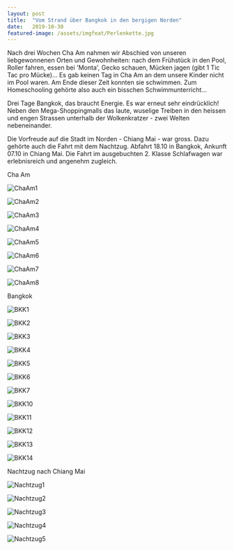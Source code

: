 ```yaml
---
layout: post
title:  "Vom Strand über Bangkok in den bergigen Norden"
date:   2019-10-30
featured-image: /assets/imgfeat/Perlenkette.jpg
--- 
```

Nach drei Wochen Cha Am nahmen wir Abschied von unseren liebgewonnenen Orten und Gewohnheiten: nach dem Frühstück in den Pool, Roller fahren, essen bei 'Monta', Gecko schauen, Mücken jagen (gibt 1 Tic Tac pro Mücke)... Es gab keinen Tag in Cha Am an dem unsere Kinder nicht im Pool waren. Am Ende dieser Zeit konnten sie schwimmen. Zum Homeschooling gehörte also auch ein bisschen Schwimmunterricht...

Drei Tage Bangkok, das braucht Energie. Es war erneut sehr eindrücklich! Neben den Mega-Shoppingmalls das laute, wuselige Treiben in den heissen und engen Strassen unterhalb der Wolkenkratzer - zwei Welten nebeneinander.

Die Vorfreude auf die Stadt im Norden - Chiang Mai - war gross. Dazu gehörte auch die Fahrt mit dem Nachtzug. Abfahrt 18.10 in Bangkok, Ankunft 07.10 in Chiang Mai. Die Fahrt im ausgebuchten 2. Klasse Schlafwagen war erlebnisreich und angenehm zugleich.


Cha Am

![ChaAm1]({{site.baseurl}}/assets/img/11_Nachtzug/ChaAm_01.jpg)

![ChaAm2]({{site.baseurl}}/assets/img/11_Nachtzug/ChaAm_02.jpg)

![ChaAm3]({{site.baseurl}}/assets/img/11_Nachtzug/ChaAm_03.jpg)

![ChaAm4]({{site.baseurl}}/assets/img/11_Nachtzug/ChaAm_04.jpg)

![ChaAm5]({{site.baseurl}}/assets/img/11_Nachtzug/ChaAm_05.jpg)

![ChaAm6]({{site.baseurl}}/assets/img/11_Nachtzug/ChaAm_06.jpg)

![ChaAm7]({{site.baseurl}}/assets/img/11_Nachtzug/ChaAm_07.jpg)

![ChaAm8]({{site.baseurl}}/assets/img/11_Nachtzug/ChaAm_08.jpg)


Bangkok

![BKK1]({{site.baseurl}}/assets/img/11_Nachtzug/BKK_01.jpg)

![BKK2]({{site.baseurl}}/assets/img/11_Nachtzug/BKK_02.jpg)

![BKK3]({{site.baseurl}}/assets/img/11_Nachtzug/BKK_03.jpg)

![BKK4]({{site.baseurl}}/assets/img/11_Nachtzug/BKK_04.jpg)

![BKK5]({{site.baseurl}}/assets/img/11_Nachtzug/BKK_05.jpg)

![BKK6]({{site.baseurl}}/assets/img/11_Nachtzug/BKK_06.jpg)

![BKK7]({{site.baseurl}}/assets/img/11_Nachtzug/BKK_07.jpg)

![BKK10]({{site.baseurl}}/assets/img/11_Nachtzug/BKK_10.jpg)

![BKK11]({{site.baseurl}}/assets/img/11_Nachtzug/BKK_11.jpg)

![BKK12]({{site.baseurl}}/assets/img/11_Nachtzug/BKK_12.jpg)

![BKK13]({{site.baseurl}}/assets/img/11_Nachtzug/BKK_13.jpg)

![BKK14]({{site.baseurl}}/assets/img/11_Nachtzug/BKK_14.jpg)


Nachtzug nach Chiang Mai

![Nachtzug1]({{site.baseurl}}/assets/img/11_Nachtzug/Nachtzug_01.jpg)

![Nachtzug2]({{site.baseurl}}/assets/img/11_Nachtzug/Nachtzug_02.jpg)

![Nachtzug3]({{site.baseurl}}/assets/img/11_Nachtzug/Nachtzug_03.jpg)

![Nachtzug4]({{site.baseurl}}/assets/img/11_Nachtzug/Nachtzug_04.jpg)

![Nachtzug5]({{site.baseurl}}/assets/img/11_Nachtzug/Nachtzug_05.jpg)







